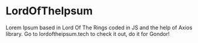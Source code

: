 # LordOfTheIpsum
Lorem Ipsum based in Lord Of The Rings coded in JS and the help of Axios library.
Go to lordoftheipsum.tech to check it out, do it for Gondor!
